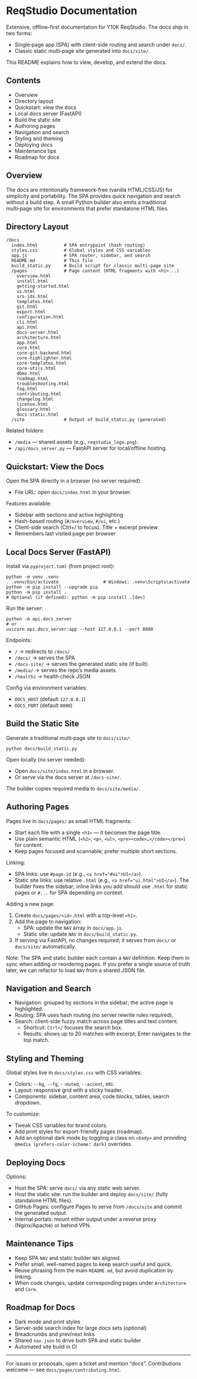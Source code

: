 # ReqStudio Documentation

Extensive, offline-first documentation for Y10K ReqStudio. The docs ship in two forms:

- Single‑page app (SPA) with client-side routing and search under `docs/`.
- Classic static multi‑page site generated into `docs/site/`.

This README explains how to view, develop, and extend the docs.


## Contents

- Overview
- Directory layout
- Quickstart: view the docs
- Local docs server (FastAPI)
- Build the static site
- Authoring pages
- Navigation and search
- Styling and theming
- Deploying docs
- Maintenance tips
- Roadmap for docs


## Overview

The docs are intentionally framework‑free (vanilla HTML/CSS/JS) for simplicity and portability. The SPA provides quick navigation and search without a build step. A small Python builder also emits a traditional multi‑page site for environments that prefer standalone HTML files.


## Directory Layout

```
/docs
  index.html          # SPA entrypoint (hash routing)
  styles.css          # Global styles and CSS variables
  app.js              # SPA router, sidebar, and search
  README.md           # This file
  build_static.py     # Build script for classic multi‑page site
  /pages              # Page content (HTML fragments with <h1>...)
    overview.html
    install.html
    getting-started.html
    ui.html
    srs-ids.html
    templates.html
    git.html
    export.html
    configuration.html
    cli.html
    api.html
    docs-server.html
    architecture.html
    app.html
    core.html
    core-git-backend.html
    core-highlighter.html
    core-templates.html
    core-utils.html
    dbms.html
    roadmap.html
    troubleshooting.html
    faq.html
    contributing.html
    changelog.html
    license.html
    glossary.html
    docs-static.html
  /site               # Output of build_static.py (generated)
```

Related folders:

- `/media` — shared assets (e.g., `reqstudio_logo.png`).
- `/api/docs_server.py` — FastAPI server for local/offline hosting.


## Quickstart: View the Docs

Open the SPA directly in a browser (no server required):

- File URL: open `docs/index.html` in your browser.

Features available:

- Sidebar with sections and active highlighting
- Hash-based routing (`#/overview`, `#/ui`, etc.)
- Client-side search (Ctrl+/ to focus). Title + excerpt preview
- Remembers last visited page per browser


## Local Docs Server (FastAPI)

Install via `pyproject.toml` (from project root):

```
python -m venv .venv
. .venv/bin/activate                 # Windows: .venv\Scripts\activate
python -m pip install --upgrade pip
python -m pip install .
# Optional (if defined): python -m pip install .[dev]
```

Run the server:

```
python -m api.docs_server
# or
uvicorn api.docs_server:app --host 127.0.0.1 --port 8808
```

Endpoints:

- `/` → redirects to `/docs/`
- `/docs/` → serves the SPA
- `/docs-site/` → serves the generated static site (if built)
- `/media/` → serves the repo’s media assets
- `/healthz` → health check JSON

Config via environment variables:

- `DOCS_HOST` (default `127.0.0.1`)
- `DOCS_PORT` (default `8000`)


## Build the Static Site

Generate a traditional multi‑page site to `docs/site/`:

```
python docs/build_static.py
```

Open locally (no server needed):

- Open `docs/site/index.html` in a browser.
- Or serve via the docs server at `/docs-site/`.

The builder copies required media to `docs/site/media/`.


## Authoring Pages

Pages live in `docs/pages/` as small HTML fragments:

- Start each file with a single `<h1>` — it becomes the page title.
- Use plain semantic HTML (`<h2>`, `<p>`, `<ul>`, `<pre><code>…</code></pre>`) for content.
- Keep pages focused and scannable; prefer multiple short sections.

Linking:

- SPA links: use `#page-id` (e.g., `<a href="#ui">UI</a>`).
- Static site links: use relative `.html` (e.g., `<a href="ui.html">UI</a>`). The builder fixes the sidebar; inline links you add should use `.html` for static pages or `#...` for SPA depending on context.

Adding a new page:

1) Create `docs/pages/<id>.html` with a top-level `<h1>`.
2) Add the page to navigation:
   - SPA: update the `NAV` array in `docs/app.js`.
   - Static site: update `NAV` in `docs/build_static.py`.
3) If serving via FastAPI, no changes required; it serves from `docs/` or `docs/site/` automatically.

Note: The SPA and static builder each contain a `NAV` definition. Keep them in sync when adding or reordering pages. If you prefer a single source of truth later, we can refactor to load `NAV` from a shared JSON file.


## Navigation and Search

- Navigation: grouped by sections in the sidebar; the active page is highlighted.
- Routing: SPA uses hash routing (no server rewrite rules required).
- Search: client-side fuzzy match across page titles and text content.
  - Shortcut: `Ctrl+/` focuses the search box.
  - Results: shows up to 20 matches with excerpt; Enter navigates to the top match.


## Styling and Theming

Global styles live in `docs/styles.css` with CSS variables:

- Colors: `--bg`, `--fg`, `--muted`, `--accent`, etc.
- Layout: responsive grid with a sticky header.
- Components: sidebar, content area, code blocks, tables, search dropdown.

To customize:

- Tweak CSS variables for brand colors.
- Add print styles for export-friendly pages (roadmap).
- Add an optional dark mode by toggling a class on `<body>` and providing `@media (prefers-color-scheme: dark)` overrides.


## Deploying Docs

Options:

- Host the SPA: serve `docs/` via any static web server.
- Host the static site: run the builder and deploy `docs/site/` (fully standalone HTML files).
- GitHub Pages: configure Pages to serve from `/docs/site` and commit the generated output.
- Internal portals: mount either output under a reverse proxy (Nginx/Apache) or behind VPN.


## Maintenance Tips

- Keep SPA `NAV` and static builder `NAV` aligned.
- Prefer small, well-named pages to keep search useful and quick.
- Reuse phrasing from the main `README.md`, but avoid duplication by linking.
- When code changes, update corresponding pages under `Architecture` and `Core`.


## Roadmap for Docs

- Dark mode and print styles
- Server-side search index for large docs sets (optional)
- Breadcrumbs and prev/next links
- Shared `nav.json` to drive both SPA and static builder
- Automated site build in CI


---

For issues or proposals, open a ticket and mention “docs”. Contributions welcome — see `docs/pages/contributing.html`.
